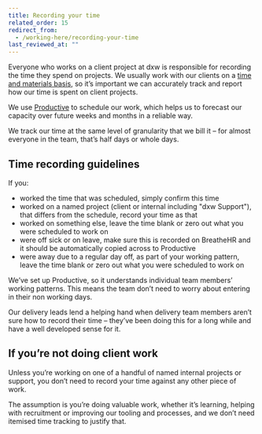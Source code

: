 ```yaml
---
title: Recording your time
related_order: 15
redirect_from:
  - /working-here/recording-your-time
last_reviewed_at: ""
---
```


Everyone who works on a client project at dxw is responsible for recording the
time they spend on projects. We usually work with our clients on a
[time and materials basis](https://www.gov.uk/guidance/how-to-pay-for-digital-outcomes-and-specialists-services#time-and-materials),
so it’s important we can accurately track and report how our time is spent on
client projects.

We use [Productive](https://productive.io/apps/) to schedule our work, which
helps us to forecast our capacity over future weeks and months in a reliable
way.

We track our time at the same level of granularity that we bill it – for almost
everyone in the team, that’s half days or whole days.

## Time recording guidelines

If you:

- worked the time that was scheduled, simply confirm this time
- worked on a named project (client or internal including "dxw Support"),
  that differs from the schedule, record your time as that
- worked on something else, leave the time blank or zero out what you
  were scheduled to work on
- were off sick or on leave, make sure this is recorded on BreatheHR and
  it should be automatically copied across to Productive
- were away due to a regular day off, as part of your working pattern,
  leave the time blank or zero out what you were scheduled to work on

We’ve set up Productive, so it understands individual team members’
working patterns. This means the team don’t need to worry about entering in
their non working days.

Our delivery leads lend a helping hand when delivery team members aren’t sure
how to record their time – they’ve been doing this for a long while and have a
well developed sense for it.

## If you’re not doing client work

Unless you’re working on one of a handful
of named internal projects or support, you don’t need to record your time
against any other piece of work.

The assumption is you’re doing valuable work,
whether it’s learning, helping with recruitment or improving our tooling and
processes, and we don’t need itemised time tracking to justify that.
